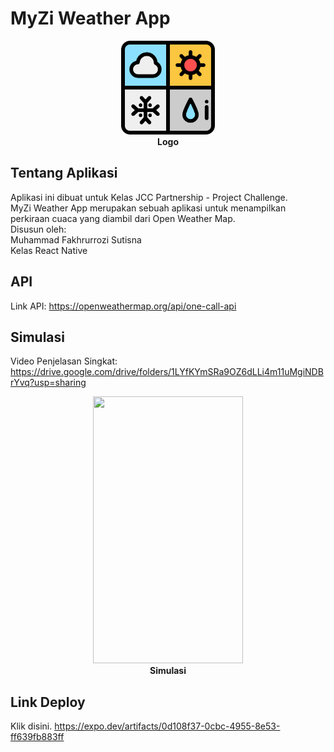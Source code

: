 # MyZi Weather App
<p align="center">
  <img src="https://github.com/mfakhru/my-weather-app/blob/master/src/img/weather.png" width="150" height="150">
  <br>
  <b>Logo</b>
</p>

## Tentang Aplikasi
Aplikasi ini dibuat untuk Kelas JCC Partnership - Project Challenge.   
MyZi Weather App merupakan sebuah aplikasi untuk menampilkan perkiraan cuaca yang diambil dari Open Weather Map.  
Disusun oleh:   
Muhammad Fakhrurrozi Sutisna   
Kelas React Native

## API
Link API: https://openweathermap.org/api/one-call-api

## Simulasi
Video Penjelasan Singkat: https://drive.google.com/drive/folders/1LYfKYmSRa9OZ6dLLi4m11uMgiNDBrYvq?usp=sharing
<p align="center">
  <img src="https://github.com/my-weather-app/src/img/weather.png" width="240" height="427">
  <br>
  <b>Simulasi</b>
</p>

## Link Deploy
Klik disini. https://expo.dev/artifacts/0d108f37-0cbc-4955-8e53-ff639fb883ff
